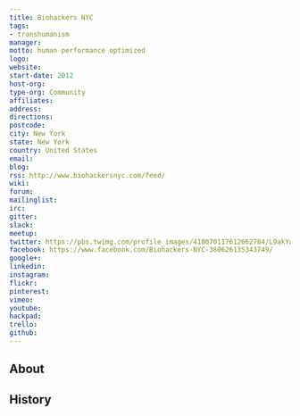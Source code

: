 ```yaml
---
title: Biohackers NYC
tags:
- transhumanism
manager: 
motto: human performance optimized
logo: 
website: 
start-date: 2012
host-org: 
type-org: Community
affiliates: 
address: 
directions: 
postcode: 
city: New York
state: New York
country: United States
email: 
blog: 
rss: http://www.biohackersnyc.com/feed/
wiki: 
forum: 
mailinglist: 
irc: 
gitter: 
slack: 
meetup: 
twitter: https://pbs.twimg.com/profile_images/418070117612662784/L9akYxhx_400x400.png
facebook: https://www.facebook.com/Biohackers-NYC-380626135343749/
google+: 
linkedin: 
instagram: 
flickr: 
pinterest: 
vimeo: 
youtube: 
hackpad: 
trello: 
github: 
---
```


## About

## History
